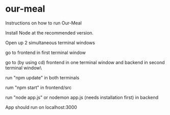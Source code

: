 # our-meal


Instructions on how to run Our-Meal

Install Node at the recommended version.

Open up 2 simultaneous terminal windows

go to frontend in first terminal window

go to (by using cd) frontend in one terminal window and backend in second terminal window\

run "npm update" in both terminals

rum "npm start" in frontend/src

run "node app.js" or nodemon app.js (needs installation first) in backend

App should run on localhost:3000
